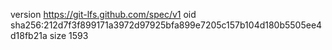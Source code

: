 version https://git-lfs.github.com/spec/v1
oid sha256:212d7f3f899171a3972d97925bfa899e7205c157b104d180b5505ee4d18fb21a
size 1593
